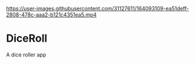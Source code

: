 

https://user-images.githubusercontent.com/31127611/164093109-ea51deff-2808-478c-aaa2-b121c4351ea5.mp4

# DiceRoll
A dice roller app
